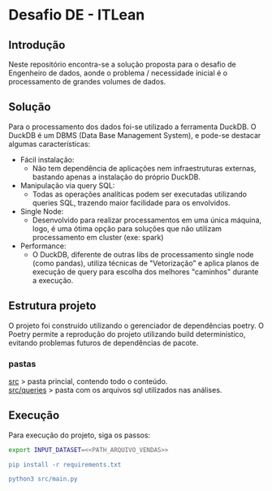 # Desafio DE - ITLean

## Introdução

Neste repositório encontra-se a solução proposta para o desafio de Engenheiro de dados,
aonde o problema / necessidade inicial é o processamento de grandes volumes de dados. 


## Solução

Para o processamento dos dados foi-se utilizado a ferramenta DuckDB.
O DuckDB é um DBMS (Data Base Management System), e pode-se destacar algumas características:

* Fácil instalação:
  * Não tem dependência de aplicações nem infraestruturas externas, bastando apenas a instalação do próprio DuckDB.
* Manipulação via query SQL:
  * Todas as operações analíticas podem ser executadas utilizando queries SQL, trazendo maior facilidade para os envolvidos.
* Single Node:
  * Desenvolvido para realizar processamentos em uma única máquina, logo, é uma ótima opção para soluções que não utilizam processamento em cluster (exe: spark)
* Performance:
  * O DuckDB, diferente de outras libs de processamento single node (como pandas), utiliza técnicas de "Vetorização" e aplica planos de execução de query para escolha dos melhores "caminhos" durante a execução.


## Estrutura projeto

O projeto foi construído utilizando o gerenciador de dependências poetry.
O Poetry permite a reprodução do projeto utilizando build determinístico, evitando problemas futuros de dependências de pacote.

### pastas

[src](src) > pasta princial, contendo todo o conteúdo.<br>
[src/queries](src/queries) > pasta com os arquivos sql utilizados nas análises.


## Execução

Para execução do projeto, siga os passos:

```bash
export INPUT_DATASET=<<PATH_ARQUIVO_VENDAS>>

pip install -r requirements.txt

python3 src/main.py

```
